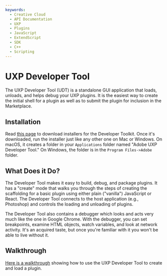 ```yaml
---
keywords:
  - Creative Cloud
  - API Documentation
  - UXP
  - Plugins
  - JavaScript
  - ExtendScript
  - SDK
  - C++
  - Scripting
---
```


# UXP Developer Tool

The UXP Developer Tool (UDT) is a standalone GUI application that loads, unloads, and helps debug your UXP plugins. It is the easiest way to create the initial shell for a plugin as well as to submit the plugin for inclusion in the Marketplace.

## Installation
Read [this page](/devtool/) to download installers for the Developer Toolkit. Once it's downloaded, run the installer just like any other one on Mac or Windows. On macOS, it creates a folder in your `Applications` folder named "Adobe UXP Developer Tool." On Windows, the folder is in the `Program Files->Adobe` folder.

## What Does it Do?
The Developer Tool makes it easy to build, debug, and package plugins. It has a "create" mode that walks you through the steps of creating the scaffolding for a basic plugin using either plain ("vanilla") JavaScript or React. The Developer Tool connects to the host application (e.g., Photoshop) and controls the loading and unloading of plugins.

The Developer Tool also contains a debugger which looks and acts very much like the one in Google Chrome. With the debugger, you can set breakpoints, examine HTML objects, watch variables, and look at network activity. It's an acquired taste, but once you're familiar with it you won't be able to live without it.

## Walkthrough

[Here is a walkthrough](../udt-walkthrough) showing how to use the UXP Developer Tool to create and load a plugin.
